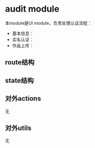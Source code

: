 # audit module

本module是UI module，负责处理认证流程：

- 基本信息：
- 实名认证：
- 作品上传：

## route结构



## state结构



## 对外actions

无

## 对外utils

无
